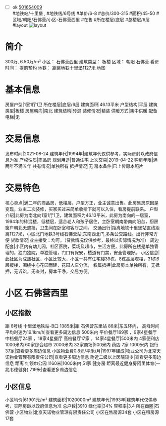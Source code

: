 - [ ] ok [501654009](https://bj.5i5j.com/ershoufang/501654009.html)  
 #地铁站/十里堡 ,  #地铁线/6号线
#单价/6-8 #总价/300-315 #面积/45-50   #区域/朝阳/石佛营/小区-石佛营西里 #在售 #所在楼层/底层 #总楼层/6层 #layout 
![layout](http://image2a.5i5j.com/bdir/layout/ff871137d7314655a68e6af84efcd247.jpg_P5.jpg) 
# 简介 
 300万,  6.50万/m² 
小区： 石佛营西里
建筑类型： 板楼
区域： 朝阳 石佛营
看房时间： 提前预约
地铁： 距离地铁十里堡1127米 地图
# 基本信息 
 房屋户型|1室1厅1卫
所在楼层|底层/6层
建筑面积|46.13平米
户型结构|平层
建筑类型|板楼
房屋朝向|南北
建筑结构|砖混
装修情况|精装
供暖方式|集中供暖
配备电梯|无
# 交易信息 
 发布时间|2021-08-24
建筑年代|1994年|建筑年代仅供参考，实际房龄以政府信息为准
产权性质|商品房
规划用途|普通住宅
上次交易|2019-04-22
购房年限|满两年不满五年
共有情况|单独所有
抵押情况|无
房本备件|已上传房本照片
# 交易特色 
 核心卖点|满二年的商品房，低楼层，户型方正，业主诚意出售。此房售房原因是变现，业主二次装修，买家买过来简单收拾下就可以入住，看房提前联系。
户型介绍|此房为南北向1室1厅1卫，建筑面积为46.13平米，此房为南向的一居室，1994年的砖混楼，低楼层，适合老人和孩子居住，主卧室朝南带南向阳台，厨房窗户朝北无遮挡，卫生间在卧室和客厅之间。
交通出行|距离地铁十里堡站直线距离1127米，小区北门地铁3号线石佛营站,东南西北门,多条公交路线。出行非常方便
贷款情况|业主接受：均可。（贷款情况仅供参考，最终以实际情况为准）
周边配套|小区内有幼儿园，社区医院，菜场及超市，生活方便，此房所在楼是单独管理的，独门独院，单独管理，门口有保安，楼道有门禁，安全管理好。
小区信息|此社区为成熟社区，小区比较大，小区一共有住宅楼39栋，8栋高层塔楼，31栋6层板楼，围绕中心花园而建，花园人车分流，
权属抵押|此房房本单独所有，无抵押，无诉讼，无查封，房本干净，交易方便。
# 小区 石佛营西里
## 小区指数 
 距 6号线 十里堡地铁站-B口 1385米|距 石佛营东里站 86米|东五环内， 高峰时间平均时速为19.1km/h|查看更多周边信息
500米内 平价餐厅169家 ，9家4星餐厅
中档餐厅24家 ，18家4星餐厅
高档餐厅17家 ，14家4星餐厅|500米内 4家便利店
1000米内 60家综合超市
2000米内 32家商场|500米内 药店 7家
1000米内 银行 37家|查看更多周边信息
小区物业费0.8元/平米/月|1997年建成|物业公司为北京天诺物业管理有限责任公司|查看更多周边信息
附近二级以上医院较少|查看更多周边信息
距离 红领巾公园 1160米|1000米内 51家 健身房
距离最近健身房阿里体育(一兆韦德健身) 719米|查看更多周边信息
## 小区信息 
 小区均价|61901元/m²
建筑面积|1020000m²
建筑年代|1993年|建筑年代仅供参考，实际房龄以政府信息为准
总户数|3910
绿化率|34%
容积率|3.4
所在商圈|石佛营
小区物业|北京天诺物业管理有限责任公司
小区在售房源34套
小区在租房源17套
